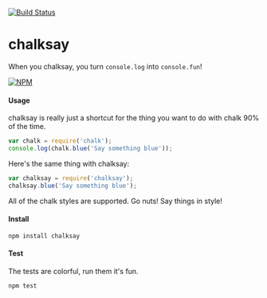 [![Build Status](https://travis-ci.org/nackjicholson/chalksay.svg?branch=master)](https://travis-ci.org/nackjicholson/chalksay)

# chalksay
When you chalksay, you turn `console.log` into `console.fun`!

[![NPM](https://nodei.co/npm/chalksay.png)](https://nodei.co/npm/chalksay/)

#### Usage

chalksay is really just a shortcut for the thing you want to do with chalk 90% of the time.

```javascript
var chalk = require('chalk');
console.log(chalk.blue('Say something blue'));
```

Here's the same thing with chalksay:

```javascript
var chalksay = require('chalksay');
chalksay.blue('Say something blue');
```

All of the chalk styles are supported. Go nuts! Say things in style!

#### Install

`npm install chalksay`

#### Test

The tests are colorful, run them it's fun.

`npm test`
